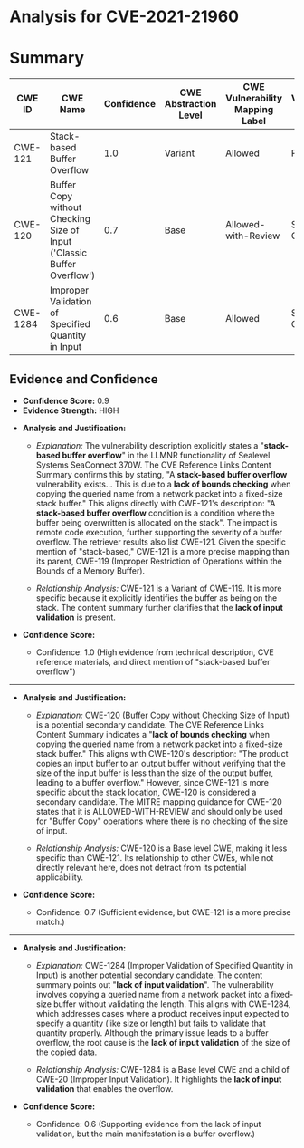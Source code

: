 # Analysis for CVE-2021-21960

# Summary
| CWE ID | CWE Name | Confidence | CWE Abstraction Level | CWE Vulnerability Mapping Label | CWE-Vulnerability Mapping Notes |
|---|---|---|---|---|---|
| CWE-121 | Stack-based Buffer Overflow | 1.0 | Variant | Allowed | Primary CWE |
| CWE-120 | Buffer Copy without Checking Size of Input ('Classic Buffer Overflow') | 0.7 | Base | Allowed-with-Review | Secondary Candidate |
| CWE-1284 | Improper Validation of Specified Quantity in Input | 0.6 | Base | Allowed | Secondary Candidate |

## Evidence and Confidence

*   **Confidence Score:** 0.9
*   **Evidence Strength:** HIGH

- **Analysis and Justification:**  
  - *Explanation:* The vulnerability description explicitly states a "**stack-based buffer overflow**" in the LLMNR functionality of Sealevel Systems SeaConnect 370W. The CVE Reference Links Content Summary confirms this by stating, "A **stack-based buffer overflow** vulnerability exists... This is due to a **lack of bounds checking** when copying the queried name from a network packet into a fixed-size stack buffer." This aligns directly with CWE-121's description: "A **stack-based buffer overflow** condition is a condition where the buffer being overwritten is allocated on the stack". The impact is remote code execution, further supporting the severity of a buffer overflow. The retriever results also list CWE-121. Given the specific mention of "stack-based," CWE-121 is a more precise mapping than its parent, CWE-119 (Improper Restriction of Operations within the Bounds of a Memory Buffer).

  - *Relationship Analysis:* CWE-121 is a Variant of CWE-119. It is more specific because it explicitly identifies the buffer as being on the stack. The content summary further clarifies that the **lack of input validation** is present.

- **Confidence Score:**  
  - Confidence: 1.0 (High evidence from technical description, CVE reference materials, and direct mention of "stack-based buffer overflow")

---
- **Analysis and Justification:**  
  - *Explanation:* CWE-120 (Buffer Copy without Checking Size of Input) is a potential secondary candidate. The CVE Reference Links Content Summary indicates a "**lack of bounds checking** when copying the queried name from a network packet into a fixed-size stack buffer." This aligns with CWE-120's description: "The product copies an input buffer to an output buffer without verifying that the size of the input buffer is less than the size of the output buffer, leading to a buffer overflow." However, since CWE-121 is more specific about the stack location, CWE-120 is considered a secondary candidate. The MITRE mapping guidance for CWE-120 states that it is ALLOWED-WITH-REVIEW and should only be used for "Buffer Copy" operations where there is no checking of the size of input.

  - *Relationship Analysis:* CWE-120 is a Base level CWE, making it less specific than CWE-121. Its relationship to other CWEs, while not directly relevant here, does not detract from its potential applicability.

- **Confidence Score:**  
  - Confidence: 0.7 (Sufficient evidence, but CWE-121 is a more precise match.)
---
- **Analysis and Justification:**  
  - *Explanation:* CWE-1284 (Improper Validation of Specified Quantity in Input) is another potential secondary candidate. The content summary points out "**lack of input validation**". The vulnerability involves copying a queried name from a network packet into a fixed-size buffer without validating the length. This aligns with CWE-1284, which addresses cases where a product receives input expected to specify a quantity (like size or length) but fails to validate that quantity properly. Although the primary issue leads to a buffer overflow, the root cause is the **lack of input validation** of the size of the copied data.

  - *Relationship Analysis:* CWE-1284 is a Base level CWE and a child of CWE-20 (Improper Input Validation). It highlights the **lack of input validation** that enables the overflow.

- **Confidence Score:**  
  - Confidence: 0.6 (Supporting evidence from the lack of input validation, but the main manifestation is a buffer overflow.)